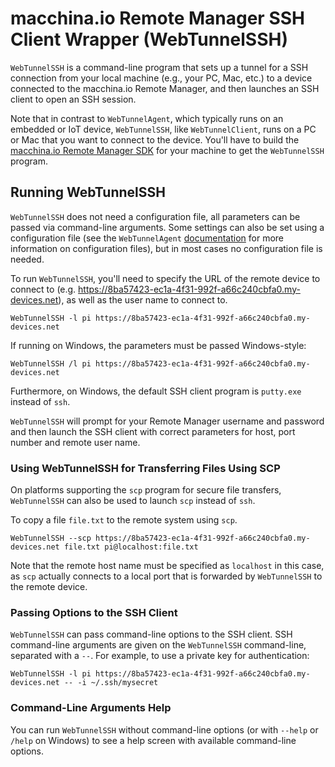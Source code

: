 # macchina.io Remote Manager SSH Client Wrapper (WebTunnelSSH)

`WebTunnelSSH` is a command-line program that sets up a tunnel for a SSH connection from your
local machine (e.g., your PC, Mac, etc.) to a device connected to the macchina.io
Remote Manager, and then launches an SSH client to open an SSH session.

Note that in contrast to `WebTunnelAgent`, which typically runs on an embedded or IoT
device, `WebTunnelSSH`, like `WebTunnelClient`, runs on a PC or Mac that you want to connect to the
device. You'll have to build the [macchina.io Remote Manager SDK](../../README.md)
for your machine to get the `WebTunnelSSH` program.

## Running WebTunnelSSH

`WebTunnelSSH` does not need a configuration file, all parameters can be passed
via command-line arguments. Some settings can also be set using a configuration file
(see the `WebTunnelAgent` [documentation](../WebTunnelAgent/README.md) for more
information on configuration files), but in most cases no configuration file is needed.

To run `WebTunnelSSH`, you'll need to specify the URL of the remote device to connect
to (e.g. https://8ba57423-ec1a-4f31-992f-a66c240cbfa0.my-devices.net), as well as the
user name to connect to.

```
WebTunnelSSH -l pi https://8ba57423-ec1a-4f31-992f-a66c240cbfa0.my-devices.net
```

If running on Windows, the parameters must be passed Windows-style:

```
WebTunnelSSH /l pi https://8ba57423-ec1a-4f31-992f-a66c240cbfa0.my-devices.net
```

Furthermore, on Windows, the default SSH client program is `putty.exe` instead of `ssh`.

`WebTunnelSSH` will prompt for your Remote Manager username and password and
then launch the SSH client with correct parameters for host, port number and
remote user name.

### Using WebTunnelSSH for Transferring Files Using SCP

On platforms supporting the `scp` program for secure file transfers, `WebTunnelSSH`
can also be used to launch `scp` instead of `ssh`.

To copy a file `file.txt` to the remote system using `scp`.

```
WebTunnelSSH --scp https://8ba57423-ec1a-4f31-992f-a66c240cbfa0.my-devices.net file.txt pi@localhost:file.txt
```

Note that the remote host name must be specified as `localhost` in this case, as
`scp` actually connects to a local port that is forwarded by `WebTunnelSSH` to the
remote device.

### Passing Options to the SSH Client

`WebTunnelSSH` can pass command-line options to the SSH client. SSH command-line arguments
are given on the `WebTunnelSSH` command-line, separated with a `--`. For example, to use
a private key for authentication:

```
WebTunnelSSH -l pi https://8ba57423-ec1a-4f31-992f-a66c240cbfa0.my-devices.net -- -i ~/.ssh/mysecret
```

### Command-Line Arguments Help

You can run `WebTunnelSSH` without command-line options (or with `--help`
or `/help` on Windows) to see a help screen with available command-line options.

